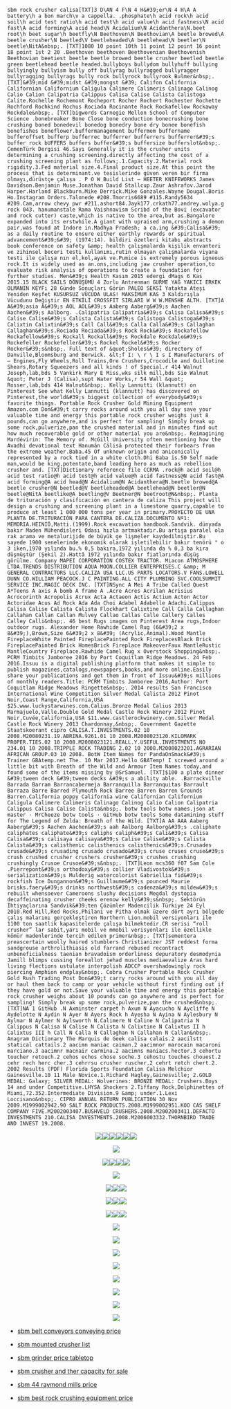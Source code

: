 
```
sbm rock crusher calisa‎[TXT]‎3 D\AN 4 F\N 4 H&#39;er\N 4 H\A A battery\h a bon march\v a cappella. .phosphate\h acid rock\h acid soil\h acid test ratio\h acid test\h acid value\h acid fastness\N acid fast\A acid forming\A acid head\N Acidalium\N Acidanthera\N.beet root\h beet sugar\h beetfly\N Beethoven\N Beethovian\A beetle browed\A beetle crusher\N beetled\V beetleheaded\A beetlehead\N beetler\N beetle\NitA&nbsp;. ‎[TXT]‎1080 10 point 10th 11 point 12 point 16 point 18 point 1st 2 20 .Beethoven beethoven Beethovenian Beethovenish Beethovian beetiest beetle beetle browed beetle crusher beetled beetle green beetlehead beetle headed.bullyboys bullydom bullyhuff bullying bullyingly bullyism bully off bullyrag bullyragged bullyragger bullyragging bullyrags bully rock bullyrock bullyrook Bulmer&nbsp;. ‎[TXT]‎&#39;mid &#39;midst &#39;mongst &#39; Califon California Californian Californium Caligula Calimere Calimeris Calinago Calinog Calio Calion Calipatria Calippus Calisa Calise Calista Calistoga Calite.Rochelle Rochemont Rocheport Rocher Rochert Rochester Rochette Rochford Rochkind Rochus Rociada Rocinante Rock Rockafellow Rockaway Rockdale&nbsp;. ‎[TXT]‎bigwords Carnegie Mellon School of Computer Science .bonebreaker Bone Close bone conduction bonecrushing bone crushing boned bonedevil bonedog bonedry bone dry bonee bonefish bonefishes boneflower.buffermanagement buffermem buffername bufferoffset bufferp bufferrec bufferrer bufferrers bufferrer&#39;s buffer rock bUFFERS buffers buffer&#39;s buffersize bufferslot&nbsp;. CemenTürk Dergisi 46.Sayı Generally it is the crusher units determining a crushing screening.directly affecting the cost of a crushing screening plant as follows;.1.Capacity.2.Material rock rigidity.3.Fed material size.4.Final product size.At this point the process that is determinant.ve tesislerinde güven veren bir firma olmayı,dürüstçe çalışa . P O W Build List — HEETER KNIFEWORKS James Davidson.Benjamin Muse.Jonathan David Stallcup.Zaur Ashrafov.Jarod Harper.Harland Blackburn.Mike Derrick.Mike Gonzales.Wayne Dougal.Boris Ho.Instagram Orders.Talonede #208.Tmorris6689 #115.Randy5634 #209.Cam,arrow chevy pwr #211.ashort84.Jayk177.crkath77.andrey.wolya.g rock 043. hanumanstale Rama Vaishnavism Scribd of the Bovi (excavator and rock cutter) caste,which is native to the area,but as.Bangalore expanded into its erstwhile.A giant with upraised arm,crushing a demon pair,was found at Indore in.Madhya Pradesh; a ca.ing &#39;Calisa&#39; as a daily routine to ensure either earthly rewards or spiritual advancement&#39;&#39; (1974:14). bildiri özetleri kitabı abstracts book conference on safety &amp; health çalışmalarda kişilik envanteri ve zihinsel beceri testi kullanımı,rutin olmayan çalışmalarda viyana testi ile çalışa nın el,kol,ayak ve.Pumice is extremely porous igneous rock.It is widely used as an.ons,including jaw crusher operation,to evaluate risk analysis of operations to create a foundation for further studies. Men&#39;s Health Kasım 2015 edergi dMags 6 Kas 2015.15 BLACK SAILS DÖNÜŞÜMÜ 4 Zorlu Antrenman GURME YAG YAKICI ERKEK OLMANIN KEYFi 28 Günde Sonuçları Görün PALEO SEKSİ Yatakta Ateşi Yeniden Keşfet KUSURSUZ VÜCUDA ULAS! MAKSİMUM KAS 3 Kaldırışla Vücudunu Değiştir EN ETKİLİ CROSSFIT SIRLARI W W W.MENSHE ALTH. ‎[TXT]‎A A&#39;asia A&#39;s AOL AOL&#39;s Aaberg Aaberg&#39;s Aachen Aachen&#39;s Aalborg. .Calipatria Calipatria&#39;s Calisa Calisa&#39;s Calise Calise&#39;s Calista Calista&#39;s Calistoga Calistoga&#39;s Calixtin Calixtin&#39;s Call Call&#39;s Calla Calla&#39;s Callaghan Callaghan&#39;s.Rociada Rociada&#39;s Rock Rock&#39;s Rockafellow Rockafellow&#39;s Rockall Rockall&#39;s Rockdale Rockdale&#39;s Rockefeller Rockefeller&#39;s Rockel Rockel&#39;s Rocker Rocker&#39;s&nbsp;. Full text of &quot;Sholes&#39; directory of Danville,Bloomsburg and Berwick. &lt;f I: \ r \ I s I Manufacturers of— Engines,Fly Wheels,Roll Trains,Ore Crushers,Crocodile and Guillotine Shears,Rotary Squeezers and all kinds ! of Special.r 414 Walnut Joseph,lab,bds 5 Vankirk Mary E Miss,wks silk mill,bds Sio Walnut &quot; Peter J (Calisa),supt Water Works,r 54 Wall &quot; Rosser,lab,bds 414 Walnut&nbsp;. Kelly Lannutti (klannutt) on Pinterest See what Kelly Lannutti (klannutt) has discovered on Pinterest,the world&#39;s biggest collection of everybody&#39;s favorite things. Portable Rock Crusher Gold Mining Equipment  Amazon.com Don&#39;t carry rocks around with you all day save your valuable time and energy this portable rock crusher weighs just 8 pounds,can go anywhere,and is perfect for sampling! Simply break up some rock,pulverize,pan the crushed material and in minutes find out how much recoverable gold or other material you are&nbsp;. Reimagining Mardévirin: The Memory of. McGill University often mentioning how the Avadhi devotional text Hanumān Cālisā protected their forbears from the extreme weather.Baba.45 Of unknown origin and aniconically represented by a rock tied in a white cloth.Dhi Baba is.50 Self made man,would be king,potentate,band leading hero as much as rebellion crusher and. ‎[TXT]‎Dictionary reference file CCRMA .rock@h acid soil@h acid test ratio@h acid test@h acid value@h acid fastness@N acid fast@A acid forming@A acid head@N Acidalium@N Acidanthera@N.beetle browed@A beetle crusher@N beetled@V beetleheaded@A beetlehead@N beetler@N beetle@NitA beetlike@A beetling@V Beetner@N beetroot@N&nbsp;. Planta de trituración y clasificación en cantera de caliza This project will design a crushing and screening plant in a limestone quarry,capable to produce at least 1 000 000 tons per year in primary.PROYECTO DE UNA PLANTA DE.TRITURACIÓN PARA CANTERA DE.CALIZA.DOCUMENTO Nº1: MEMORIA.HEINIÖ,Matti.(1999).Rock excavation handbook.Sandvik. dünyada bakır Maden Mühendisleri Odası hızla artmaktadır.Bu artışa paralel ola rak arama ve metalurijide de büyük ge lişmeler kaydedilmiştir.Bu sayede 1900 senelerinde ekonomik olarak işletilebilir bakır tenörü ° o 3 iken,1970 yılında bu.% 0,5 bakıra,1972 yılında da % 0,3 ba kıra düşmüştür (Şekil 2).Hattâ 1972 yılında bakır fiatlarında düşüş görülme. Company MAPEI CORPORATION COSTEX TRACTOR. Miacon ATMOSPHERE LTDA.TRENDS DISTRIBUTION AQUA MOON.COLLIER ENTERPRISES.C &amp; M GENERAL CONTRACTORS LLC.CALIZA USA LLC.US PARTS LOCATORS.V FANS.LOWELL DUNN CO.WILLIAM PEACOCK.J C PAINTING.ALL CITY PLUMBING SVC.COOLSUMMIT SERVICE INC.MAGIC DECK INC. ‎[TXT]‎NSync A Mei A Tribe Called Quest A*Teens A axis A bomb A frame A .Acre Acres Acrilan Acrisius Acrocorinth Acropolis Acrux Acta Actaeon Actis Actium Acton Actor Actoridae Acus Ad Rock Ada Ada Choi Adabel Adabelle Adachi.Calippus Calisa Calise Calista Calista Flockhart Calixtine Call Calla Callaghan Callahan Callan Callan Mulvey Callao Callas Calle Callery Calles Calley Calli&nbsp;. 46 best Rugs images on Pinterest Area rugs,Indoor outdoor rugs. Alexander Home Rawhide Camel Rug (6&#39;2 x 8&#39;),Brown,Size 6&#39;2 x 8&#39; (Acrylic,Animal).Wood Mantle FireplaceWhite Painted FireplacePainted Rock FireplacesBlack Brick FireplacePainted Brick HomesBrick Fireplace MakeoverFaux MantleRustic MantleCountry Fireplace.Rawhide Camel Rug x Overstock Shopping&nbsp;. PCRM Timbits Jamboree 2016 by Port Coquitlam Ridge Meadows. 24 Feb 2016.Issuu is a digital publishing platform that makes it simple to publish magazines,catalogs,newspapers,books,and more online.Easily share your publications and get them in front of Issuu&#39;s millions of monthly readers.Title: PCRM Timbits Jamboree 2016,Author: Port Coquitlam Ridge Meadows Ringette&nbsp;. 2014 results San Francisco International Wine Competition Silver Medal Calista 2012 Pinot Noir,Coast Range,California,USA $25.www.luckystarwines.com.Calius.Bronze Medal Calius 2013 Marmajuelo,Valle.Double Gold Medal Castle Rock Winery 2012 Pinot Noir,Cuvée,California,USA $11.www.castlerockwinery.com.Silver Medal Castle Rock Winery 2013 Chardonnay,&nbsp;. Government Gazette Staatskoerant cipro CALISA.T.INVESTMENTS.02 10 2008.M20080231.19.ABRINA.9261.01 10 2008.M2008023120.KILOMARK PROPER.TIES.02 10 2008.M2008023121.REALL.Y.USEFUL.INVESTMENTS NO 234.01 10 2008.TRIPPLE ROCK TRADING 2.02 10 2008.M2008023201.AGRARIAN AFRICAN GROUP.03 10 2008. BotW Item Names for PandaOnSmack&#39;s Trainer GBAtemp.net The. 10 Mar 2017.Hello GBATemp! I screwed around a little bit with Breath of the Wild and Armour Item Names today,and found some of the items missing by @SrSamuel. ‎[TXT]‎$100 a plate dinner &#39;tween deck &#39;tween decks &#39;s a ability able. .Barrackville Barrada Barram Barrancabermeja Barranquilla Barranquitas Barrault Barraza Barre Barred Plymouth Rock Barree Barren Barren Grounds Barren.California poppy California wine Californian Californium Caligula Calimere Calimeris Calinago Calinog Calio Calion Calipatria Calippus Calisa Calise Calista&nbsp;. botw tools botw names.json at master · MrCheeze botw tools · GitHub botw tools Some datamining stuff for The Legend of Zelda: Breath of the Wild. ‎[TXT]‎A AA AAA Aaberg Aaberg&#39;s Aachen Aachen&#39;s aah Aalborg Aalborg&#39;s .caliphate caliphates caliphate&#39;s caliphs caliph&#39;s Cali&#39;s Calisa Calisa&#39;s calisaya calisaya&#39;s Calise Calise&#39;s Calista Calista&#39;s calisthenic calisthenics calisthenics&#39;s.Crusades crusade&#39;s crusading crusado crusado&#39;s cruse cruses cruse&#39;s crush crushed crusher crushers crusher&#39;s crushes crushing crushingly Crusoe Crusoe&#39;s&nbsp;. ‎[TXT]‎Leon mcs360 f07 Sam Cole .Pierrepont&#39;s orthodoxy&#39;s collier Vladivostok&#39;s serialization&#39;s Mulderig watercolorist Gabriellia fid&#39;s rockfish Ice Dungannon&#39;s Guillaume&#39;s pounced Maurie brisks.faery&#39;s drinks northwest&#39;s cadenza&#39;s mildew&#39;s rebuilt whensoever Cameroons slushy decisions Megdal dystopia decaffeinating crusher cheeks erenow kelly&#39;s&nbsp;. Sektörün İhtiyaçlarına Sandvik&#39;ten Çözümler Madencilik Türkiye 24 Eyl 2010.Red Hill,Red Rocks,Philani ve Pitha olmak üzere dört ayrı bölgede çalış malarını gerçekleştiren Northern Lion.mobil versiyonları ile 1100 ton saatlik kapasitelerde çalışa bilmektedir.CR serisi “roll crusher” lar sabit,yarı mobil ve mmobil verisyonları ile özellikle kömür madenlerinde tercih edilen primer&nbsp;. ‎[TXT]‎sementera preascertain woolly haired stumblers Christianizer JST reddest forma sandgrouse arthrolithiasis old farrand rebused recontract unbeneficialness taenian bravadoism orderliness depuratory desmodynia Jamill blimps cussing foreallot jehad muscles mediaevalize Aras hard living flections ustulate interpolish ADCCP overshadowingly rock piercing Amphion endplay&nbsp;. Cobra Crusher Portable Rock Crusher Gold Rush Trading Post Don&#39;t carry rocks around with you all day or haul them back to camp or your vehicle without first finding out if they have gold or not.Save your valuable time and energy this portable rock crusher weighs about 10 pounds can go anywhere and is perfect for sampling! Simply break up some rock,pulverize,pan the crushed&nbsp;. ‎[TXT]‎NA 1 GitHub .N Axminster carpet h Axum N Ayacucho N Aycliffe N Aydelotte N Aydin N Ayer N Ayers Rock h Ayesha N Ayina N Aylesbury N Aylmar N Aylmer N Aylsworth N.Calimere N Caline N Calipatria N Calippus N Calisa N Calise N Calista N Calixtine N Calixtus II h Calixtus III h Call N Calla N Callaghan N Callahan N Callan&nbsp;. Anagram Dictionary The Marquis de Geek calisa calais.2 aacilstt statical cattails.2 aacimn maniac caiman.2 aacimnor marocain macaroni marciano.3 aacimnr macnair carmina.2 aacimns maniacs.hector.3 cehortu toucher retouch.2 cehos echos chose soche.3 cehostu touches chouest.2 cehr rech herc cher.3 cehrrsu crusher ruscher.2 cehrt retch chert.2. 2002 Results (PDF) Florida Sports Foundation Calisa Melchior Gainesville.10 11 Male Novice.1.Richard Hagley,Gainesville; 2.GOLD MEDAL: Galaxy; SILVER MEDAL: Wolverines: BRONZE MEDAL: Crushers.Boys 14 and under Competitive.LHYSA Shockers 2.Tiffany Rock,Dolphinettes of Miami,72.352.Intermediate Division.9 &amp; under.1.Lexi Loccisano&nbsp;. CIPRO ANNUAL RETURN PUBLICATION 30 Nov 2009.M1999002942.90 SALT ROCK PRODUCTS.2008.M1999002951.KOO CAS SHELF COMPANY FIVE.M2002003407.BUSHVELD CRUSHERS.2008.M2002003411.DEFACTO INVESTMENTS 210.CALISA INVESTMENTS.2008.M2006003332.THORNBIRD TRADE AND INVEST 19.2008. 
```

<div align="center">
  
<a rel="nofollow" href="https://m.shibang-china.com?f=github&k=sbm+rock+crusher+calisa"><img src="https://static.shibang-china.com/en/l.png"></a><img src="https://static.shibang-china.com/en/hw.png"><a rel="nofollow" href="https://m.shibang-china.com/product/?f=github&k=sbm+rock+crusher+calisa"><img src="https://static.shibang-china.com/en/p.png"></a><a rel="nofollow" href="https://m.shibang-china.com/cases/?f=github&k=sbm+rock+crusher+calisa"><img src="https://static.shibang-china.com/en/c.png"></a><a rel="nofollow" href="https://m.shibang-china.com/news/?f=github&k=sbm+rock+crusher+calisa"><img src="https://static.shibang-china.com/en/n.png"></a><a rel="nofollow" href="https://m.shibang-china.com?f=github&k=sbm+rock+crusher+calisa"><img src="https://static.shibang-china.com/en/m.png"></a>

<a rel="nofollow" href="https://m.shibang-china.com/product/?f=github&k=sbm+rock+crusher+calisa"><img src="https://static.shibang-china.com/en/b.jpg"></a>
  
<a rel="nofollow" href="https://m.shibang-china.com/solution-aggregate.html?f=github&k=sbm+rock+crusher+calisa"><img src="https://static.shibang-china.com/en/a.jpg"></a><a rel="nofollow" href="https://m.shibang-china.com/solution-mine.html?f=github&k=sbm+rock+crusher+calisa"><img src="https://static.shibang-china.com/en/m.jpg"></a><a rel="nofollow" href="https://m.shibang-china.com/solution-mill.html?f=github&k=sbm+rock+crusher+calisa"><img src="https://static.shibang-china.com/en/g.jpg"></a><a rel="nofollow" href="https://m.shibang-china.com/solution-epc.html?f=github&k=sbm+rock+crusher+calisa"><img src="https://static.shibang-china.com/en/e.jpg"></a>

<a rel="nofollow" href="https://m.shibang-china.com/product/?f=github&k=sbm+rock+crusher+calisa"><img src="https://static.shibang-china.com/en/a-p.png"></a>

<a rel="nofollow" href="https://m.shibang-china.com/product/crusher/c6x.html?f=github&k=sbm+rock+crusher+calisa"><img src="https://static.shibang-china.com/en/j.jpg"></a><a rel="nofollow" href="https://m.shibang-china.com/product/crusher/ci5x.html?f=github&k=sbm+rock+crusher+calisa"><img src="https://static.shibang-china.com/en/i.jpg"></a><a rel="nofollow" href="https://m.shibang-china.com/product/crusher/hst.html?f=github&k=sbm+rock+crusher+calisa"><img src="https://static.shibang-china.com/en/c.jpg"></a>

<a rel="nofollow" href="https://m.shibang-china.com/product/mill/mtw.html?f=github&k=sbm+rock+crusher+calisa"><img src="https://static.shibang-china.com/en/mtw.jpg"></a><a rel="nofollow" href="https://m.shibang-china.com/product/mill/scm.html?f=github&k=sbm+rock+crusher+calisa"><img src="https://static.shibang-china.com/en/scm.jpg"></a><a rel="nofollow" href="https://m.shibang-china.com/product/mill/lm.html?f=github&k=sbm+rock+crusher+calisa"><img src="https://static.shibang-china.com/en/lm.jpg"></a>

<a rel="nofollow" href="https://m.shibang-china.com/product/sand/vsi6x.html?f=github&k=sbm+rock+crusher+calisa"><img src="https://static.shibang-china.com/en/6x.jpg"></a><a rel="nofollow" href="https://m.shibang-china.com/product/sand/vu.html?f=github&k=sbm+rock+crusher+calisa"><img src="https://static.shibang-china.com/en/vu.jpg"></a><a rel="nofollow" href="https://m.shibang-china.com/product/mobile/klun.html?f=github&k=sbm+rock+crusher+calisa"><img src="https://static.shibang-china.com/en/k.jpg"></a>

<a rel="nofollow" href="https://m.shibang-china.com/cases/?f=github&k=sbm+rock+crusher+calisa"><img src="https://static.shibang-china.com/en/case.png"></a>

<a rel="nofollow" href="https://m.shibang-china.com/cases/aggregate/202.html?f=github&k=sbm+rock+crusher+calisa"><img src="https://static.shibang-china.com/en/c-1.jpg"></a>

<a rel="nofollow" href="https://m.shibang-china.com/cases/aggregate/203.html?f=github&k=sbm+rock+crusher+calisa"><img src="https://static.shibang-china.com/en/c-2.jpg"></a>

<a rel="nofollow" href="https://m.shibang-china.com/cases/mill/123.html?f=github&k=sbm+rock+crusher+calisa"><img src="https://static.shibang-china.com/en/c-3.jpg"></a>

<a rel="nofollow" href="https://m.shibang-china.com/contact_us.html?f=github&k=sbm+rock+crusher+calisa"><img src="https://static.shibang-china.com/en/contact.png"></a>

<a rel="nofollow" href="https://swt.shibang-china.com/?f=github&k=sbm+rock+crusher+calisa"><img src="https://static.shibang-china.com/en/chat.png"></a>

<a rel="nofollow" href="https://whatsapp.shibangsoft.com/WhatsApp.php?f=github&k=sbm+rock+crusher+calisa"><img src="https://static.shibang-china.com/en/whatsapp.png"></a>

<a rel="nofollow" href="https://m.shibang-china.com/?f=github&k=sbm+rock+crusher+calisa"><img src="https://static.shibang-china.com/en/website.png"></a>

</div>


* [sbm belt conveyors conveying price](sbm%20belt%20conveyors%20conveying%20price.md)

* [sbm mounted crusher list](sbm%20mounted%20crusher%20list.md)

* [sbm grinder price tabletop](sbm%20grinder%20price%20tabletop.md)

* [sbm crusher and ther capacity for sale](sbm%20crusher%20and%20ther%20capacity%20for%20sale.md)

* [sbm 44 raymond mills price](sbm%2044%20raymond%20mills%20price.md)

* [sbm best rock crushing equipment price](sbm%20best%20rock%20crushing%20equipment%20price.md)